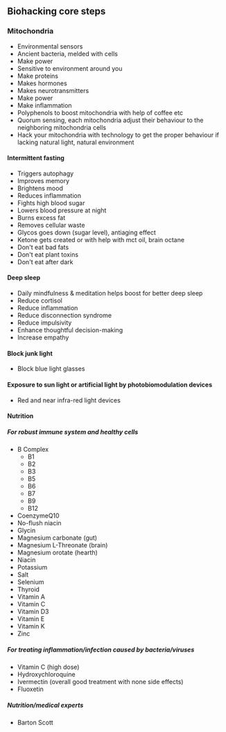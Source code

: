 
## Biohacking core steps

### Mitochondria

- Environmental sensors
- Ancient bacteria, melded with cells
- Make power
- Sensitive to environment around you
- Make proteins
- Makes hormones
- Makes neurotransmitters
- Make power
- Make inflammation
- Polyphenols to boost mitochondria with help of coffee etc
- Quorum sensing, each mitochondria adjust their behaviour to the neighboring mitochondria cells
- Hack your mitochondria with technology to get the proper behaviour if lacking natural light, natural environment

#### Intermittent fasting

- Triggers autophagy
- Improves memory
- Brightens mood
- Reduces inflammation
- Fights high blood sugar
- Lowers blood pressure at night
- Burns excess fat
- Removes cellular waste
- Glycos goes down (sugar level), antiaging effect
- Ketone gets created or with help with mct oil, brain octane
- Don't eat bad fats
- Don't eat plant toxins
- Don't eat after dark

#### Deep sleep

- Daily mindfulness & meditation helps boost for better deep sleep
- Reduce cortisol
- Reduce inflammation
- Reduce disconnection syndrome
- Reduce impulsivity
- Enhance thoughtful decision-making
- Increase empathy

#### Block junk light

- Block blue light glasses

#### Exposure to sun light or artificial light by photobiomodulation devices

- Red and near infra-red light devices

#### Nutrition

##### For robust immune system and healthy cells

- B Complex
  - B1
  - B2
  - B3
  - B5
  - B6
  - B7
  - B9
  - B12
- CoenzymeQ10
- No-flush niacin
- Glycin
- Magnesium carbonate (gut)
- Magnesium L-Threonate (brain)
- Magnesium orotate (hearth)  
- Niacin
- Potassium
- Salt
- Selenium  
- Thyroid
- Vitamin A
- Vitamin C
- Vitamin D3
- Vitamin E
- Vitamin K  
- Zinc

##### For treating inflammation/infection caused by bacteria/viruses

- Vitamin C (high dose)
- Hydroxychloroquine
- Ivermectin (overall good treatment with none side effects)
- Fluoxetin

##### Nutrition/medical experts

- Barton Scott
